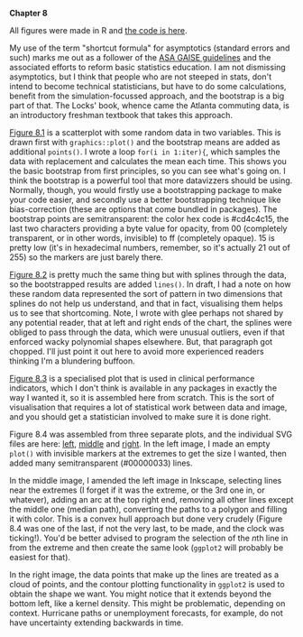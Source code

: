 **Chapter 8**

All figures were made in R and [the code is here](Ch8.R).

My use of the term "shortcut formula" for asymptotics (standard errors and such) marks me out as a follower of the [ASA GAISE guidelines](https://www.amstat.org/asa/files/pdfs/GAISE/GaiseCollege_Full.pdf) and the associated efforts to reform basic statistics education. I am not dismissing asymptotics, but I think that people who are not steeped in stats, don't intend to become technical statisticians, but have to do some calculations, benefit from the simulation-focussed approach, and the bootstrap is a big part of that. The Locks' book, whence came the Atlanta commuting data, is an introductory freshman textbook that takes this approach.

[Figure 8.1](8-bootstrap-means.svg) is a scatterplot with some random data in two variables. This is drawn first with `graphics::plot()` and the bootstrap means are added as additional `points()`. I wrote a loop `for(i in 1:iter){`, which samples the data with replacement and calculates the mean each time. This shows you the basic bootstrap from first principles, so you can see what's going on. I think the bootstrap is a powerful tool that more datavizzers should be using. Normally, though, you would firstly use a bootstrapping package to make your code easier, and secondly use a better bootstrapping technique like bias-correction (these are options that come bundled in packages). The bootstrap points are semitransparent: the color hex code is #cd4c4c15, the last two characters providing a byte value for opacity, from 00 (completely transparent, or in other words, invisible) to ff (completely opaque). 15 is pretty low (it's in hexadecimal numbers, remember, so it's actually 21 out of 255) so the markers are just barely there.

[Figure 8.2](8-bootstrap-splines.svg) is pretty much the same thing but with splines through the data, so the bootstrapped results are added `lines()`. In draft, I had a note on how these random data represented the sort of pattern in two dimensions that splines do not help us understand, and that in fact, visualising them helps us to see that shortcoming. Note, I wrote with glee perhaps not shared by any potential reader, that at left and right ends of the chart, the splines were obliged to pass through the data, which were unusual outliers, even if that enforced wacky polynomial shapes elsewhere. But, that paragraph got chopped. I'll just point it out here to avoid more experienced readers thinking I'm a blundering buffoon.

[Figure 8.3](8-funnel.svg) is a specialised plot that is used in clinical performance indicators, which I don't think is available in any packages in exactly the way I wanted it, so it is assembled here from scratch. This is the sort of visualisation that requires a lot of statistical work between data and image, and you should get a statistician involved to make sure it is done right.

Figure 8.4 was assembled from three separate plots, and the individual SVG files are here: [left](8-hurricane1.svg), [middle](8-hurricane2.svg) and [right](8-hurricane3.svg). In the left image, I made an empty `plot()` with invisible markers at the extremes to get the size I wanted, then added many semitransparent (#00000033) lines.

In the middle image, I amended the left image in Inkscape, selecting lines near the extremes (I forget if it was the extreme, or the 3rd one in, or whatever), adding an arc at the top right end, removing all other lines except the middle one (median path), converting the paths to a polygon and filling it with color. This is a convex hull approach but done very crudely (Figure 8.4 was one of the last, if not the very last, to be made, and the clock was ticking!). You'd be better advised to program the selection of the *n*th line in from the extreme and then create the same look (`ggplot2` will probably be easiest for that).

In the right image, the data points that make up the lines are treated as a cloud of points, and the contour plotting functionality in `ggplot2` is used to obtain the shape we want. You might notice that it extends beyond the bottom left, like a kernel density. This might be problematic, depending on context. Hurricane paths or unemployment forecasts, for example, do not have uncertainty extending backwards in time.
